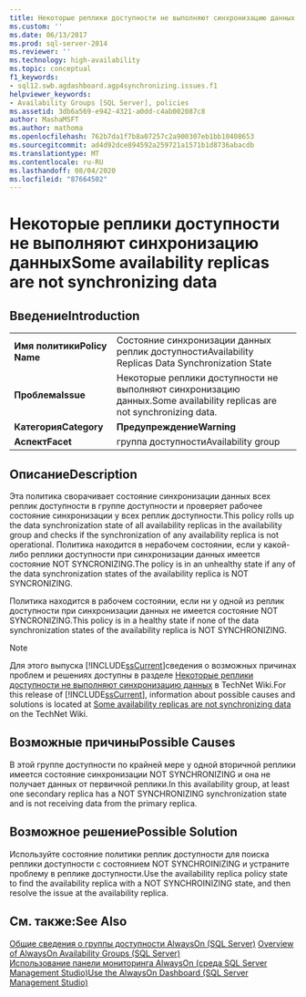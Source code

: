 ```yaml
---
title: Некоторые реплики доступности не выполняют синхронизацию данных | Документы Майкрософт
ms.custom: ''
ms.date: 06/13/2017
ms.prod: sql-server-2014
ms.reviewer: ''
ms.technology: high-availability
ms.topic: conceptual
f1_keywords:
- sql12.swb.agdashboard.agp4synchronizing.issues.f1
helpviewer_keywords:
- Availability Groups [SQL Server], policies
ms.assetid: 3db6a569-e942-4321-a0dd-c4ab002087c8
author: MashaMSFT
ms.author: mathoma
ms.openlocfilehash: 762b7da1f7b8a07257c2a900307eb1bb10408653
ms.sourcegitcommit: ad4d92dce894592a259721a1571b1d8736abacdb
ms.translationtype: MT
ms.contentlocale: ru-RU
ms.lasthandoff: 08/04/2020
ms.locfileid: "87664502"
---
```

# <a name="some-availability-replicas-are-not-synchronizing-data"></a><span data-ttu-id="41023-102">Некоторые реплики доступности не выполняют синхронизацию данных</span><span class="sxs-lookup"><span data-stu-id="41023-102">Some availability replicas are not synchronizing data</span></span>
    
## <a name="introduction"></a><span data-ttu-id="41023-103">Введение</span><span class="sxs-lookup"><span data-stu-id="41023-103">Introduction</span></span>  
  
|||  
|-|-|  
|<span data-ttu-id="41023-104">**Имя политики**</span><span class="sxs-lookup"><span data-stu-id="41023-104">**Policy Name**</span></span>|<span data-ttu-id="41023-105">Состояние синхронизации данных реплик доступности</span><span class="sxs-lookup"><span data-stu-id="41023-105">Availability Replicas Data Synchronization State</span></span>|  
|<span data-ttu-id="41023-106">**Проблема**</span><span class="sxs-lookup"><span data-stu-id="41023-106">**Issue**</span></span>|<span data-ttu-id="41023-107">Некоторые реплики доступности не выполняют синхронизацию данных.</span><span class="sxs-lookup"><span data-stu-id="41023-107">Some availability replicas are not synchronizing data.</span></span>|  
|<span data-ttu-id="41023-108">**Категория**</span><span class="sxs-lookup"><span data-stu-id="41023-108">**Category**</span></span>|<span data-ttu-id="41023-109">**Предупреждение**</span><span class="sxs-lookup"><span data-stu-id="41023-109">**Warning**</span></span>|  
|<span data-ttu-id="41023-110">**Аспект**</span><span class="sxs-lookup"><span data-stu-id="41023-110">**Facet**</span></span>|<span data-ttu-id="41023-111">группа доступности</span><span class="sxs-lookup"><span data-stu-id="41023-111">Availability group</span></span>|  
  
## <a name="description"></a><span data-ttu-id="41023-112">Описание</span><span class="sxs-lookup"><span data-stu-id="41023-112">Description</span></span>  
 <span data-ttu-id="41023-113">Эта политика сворачивает состояние синхронизации данных всех реплик доступности в группе доступности и проверяет рабочее состояние синхронизации у всех реплик доступности.</span><span class="sxs-lookup"><span data-stu-id="41023-113">This policy rolls up the data synchronization state of all availability replicas in the availability group and checks if the synchronization of any availability replica is not operational.</span></span> <span data-ttu-id="41023-114">Политика находится в нерабочем состоянии, если у какой-либо реплики доступности при синхронизации данных имеется состояние NOT SYNCRONIZING.</span><span class="sxs-lookup"><span data-stu-id="41023-114">The policy is in an unhealthy state if any of the data synchronization states of the availability replica is NOT SYNCRONIZING.</span></span>  
  
 <span data-ttu-id="41023-115">Политика находится в рабочем состоянии, если ни у одной из реплик доступности при синхронизации данных не имеется состояние NOT SYNCRONIZING.</span><span class="sxs-lookup"><span data-stu-id="41023-115">This policy is in a healthy state if none of the data synchronization states of the availability replica is NOT SYNCHRONIZING.</span></span>  
  
> [!NOTE]  
>  <span data-ttu-id="41023-116">Для этого выпуска [!INCLUDE[ssCurrent](../../../includes/sscurrent-md.md)]сведения о возможных причинах проблем и решениях доступны в разделе [Некоторые реплики доступности не выполняют синхронизацию данных](https://go.microsoft.com/fwlink/p/?LinkId=220852) в TechNet Wiki.</span><span class="sxs-lookup"><span data-stu-id="41023-116">For this release of [!INCLUDE[ssCurrent](../../../includes/sscurrent-md.md)], information about possible causes and solutions is located at [Some availability replicas are not synchronizing data](https://go.microsoft.com/fwlink/p/?LinkId=220852) on the TechNet Wiki.</span></span>  
  
## <a name="possible-causes"></a><span data-ttu-id="41023-117">Возможные причины</span><span class="sxs-lookup"><span data-stu-id="41023-117">Possible Causes</span></span>  
 <span data-ttu-id="41023-118">В этой группе доступности по крайней мере у одной вторичной реплики имеется состояние синхронизации NOT SYNCHRONIZING и она не получает данных от первичной реплики.</span><span class="sxs-lookup"><span data-stu-id="41023-118">In this availability group, at least one secondary replica has a NOT SYNCHRONIZING synchronization state and is not receiving data from the primary replica.</span></span>  
  
## <a name="possible-solution"></a><span data-ttu-id="41023-119">Возможное решение</span><span class="sxs-lookup"><span data-stu-id="41023-119">Possible Solution</span></span>  
 <span data-ttu-id="41023-120">Используйте состояние политики реплик доступности для поиска реплики доступности с состоянием NOT SYNCHROINIZING и устраните проблему в реплике доступности.</span><span class="sxs-lookup"><span data-stu-id="41023-120">Use the availability replica policy state to find the availability replica with a NOT SYNCHROINIZING state, and then resolve the issue at the availability replica.</span></span>  
  
## <a name="see-also"></a><span data-ttu-id="41023-121">См. также:</span><span class="sxs-lookup"><span data-stu-id="41023-121">See Also</span></span>  
 <span data-ttu-id="41023-122">[Общие сведения о группы доступности AlwaysOn &#40;SQL Server&#41;](overview-of-always-on-availability-groups-sql-server.md) </span><span class="sxs-lookup"><span data-stu-id="41023-122">[Overview of AlwaysOn Availability Groups &#40;SQL Server&#41;](overview-of-always-on-availability-groups-sql-server.md) </span></span>  
 [<span data-ttu-id="41023-123">Использование панели мониторинга AlwaysOn (среда SQL Server Management Studio)</span><span class="sxs-lookup"><span data-stu-id="41023-123">Use the AlwaysOn Dashboard &#40;SQL Server Management Studio&#41;</span></span>](use-the-always-on-dashboard-sql-server-management-studio.md)  
  
  
